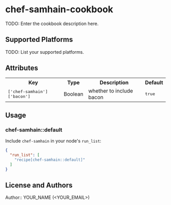 # chef-samhain-cookbook

TODO: Enter the cookbook description here.

## Supported Platforms

TODO: List your supported platforms.

## Attributes

<table>
  <tr>
    <th>Key</th>
    <th>Type</th>
    <th>Description</th>
    <th>Default</th>
  </tr>
  <tr>
    <td><tt>['chef-samhain']['bacon']</tt></td>
    <td>Boolean</td>
    <td>whether to include bacon</td>
    <td><tt>true</tt></td>
  </tr>
</table>

## Usage

### chef-samhain::default

Include `chef-samhain` in your node's `run_list`:

```json
{
  "run_list": [
    "recipe[chef-samhain::default]"
  ]
}
```

## License and Authors

Author:: YOUR_NAME (<YOUR_EMAIL>)
